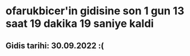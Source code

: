 # ofarukbicer'in gidisine son 1 gun 13 saat 19 dakika 19 saniye kaldi

## Gidis tarihi: 30.09.2022 :(